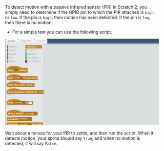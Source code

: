 To detect motion with a passive infrared sensor (PIR) in Scratch 2, you simply need to determine if the GPIO pin to which the PIR attached is `high` or `low`. If the pin is `high`, then motion has been detected. If the pin is `low`, then there is no motion.

- For a simple test you can use the following script.

![script](images/script.gif)

Wait about a minute for your PIR to settle, and then run the script. When it detects motion, your sprite should say `True`, and when no motion is detected, it will say `False`.

